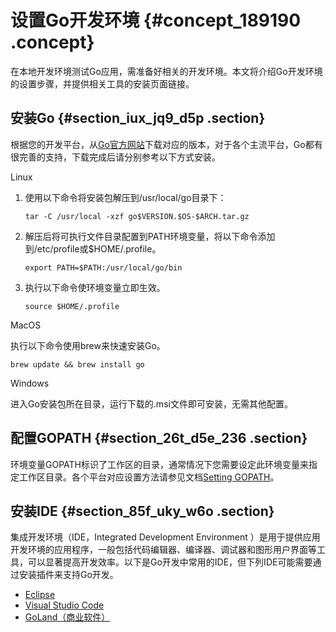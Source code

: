 # 设置Go开发环境 {#concept_189190 .concept}

在本地开发环境测试Go应用，需准备好相关的开发环境。本文将介绍Go开发环境的设置步骤，并提供相关工具的安装页面链接。

## 安装Go {#section_iux_jq9_d5p .section}

根据您的开发平台，从[Go官方网站](https://golang.org/dl/)下载对应的版本，对于各个主流平台，Go都有很完善的支持，下载完成后请分别参考以下方式安装。

Linux

1.  使用以下命令将安装包解压到/usr/local/go目录下：

    ``` {#codeblock_p60_59u_n5c}
    tar -C /usr/local -xzf go$VERSION.$OS-$ARCH.tar.gz
    ```

2.  解压后将可执行文件目录配置到PATH环境变量，将以下命令添加到/etc/profile或$HOME/.profile。

    ``` {#codeblock_8o9_fpf_mp7}
    export PATH=$PATH:/usr/local/go/bin
    ```

3.  执行以下命令使环境变量立即生效。

    ``` {#codeblock_lor_plf_1ve}
    source $HOME/.profile
    ```


MacOS

执行以下命令使用brew来快速安装Go。

``` {#codeblock_j3f_yy4_yqm}
brew update && brew install go
```

Windows

进入Go安装包所在目录，运行下载的.msi文件即可安装，无需其他配置。

## 配置GOPATH {#section_26t_d5e_236 .section}

环境变量GOPATH标识了工作区的目录，通常情况下您需要设定此环境变量来指定工作区目录。各个平台对应设置方法请参见文档[Setting GOPATH](https://github.com/golang/go/wiki/SettingGOPATH)。

## 安装IDE {#section_85f_uky_w6o .section}

集成开发环境（IDE，Integrated Development Environment ）是用于提供应用开发环境的应用程序，一般包括代码编辑器、编译器、调试器和图形用户界面等工具，可以显著提高开发效率。以下是Go开发中常用的IDE，但下列IDE可能需要通过安装插件来支持Go开发。

-   [Eclipse](https://www.eclipse.org/)
-   [Visual Studio Code](https://code.visualstudio.com/)
-   [GoLand（商业软件）](https://www.jetbrains.com/go/)

